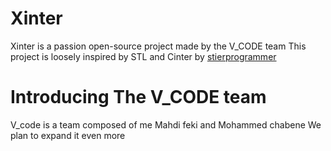 #  Xinter
Xinter is a passion open-source project made by the V_CODE team
This project is loosely inspired by STL and Cinter by [stierprogrammer]("https://github.com/stierprogrammer")
# Introducing The V_CODE team
V_code is a team composed of me Mahdi feki and Mohammed chabene
We plan to expand it even more
